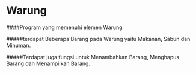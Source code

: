# Warung
####Program yang memenuhi elemen Warung

#####terdapat Beberapa Barang pada Warung yaitu Makanan, Sabun dan Minuman.

#####Terdapat juga fungsi untuk Menambahkan Barang, Menghapus Barang dan Menampilkan Barang. 
